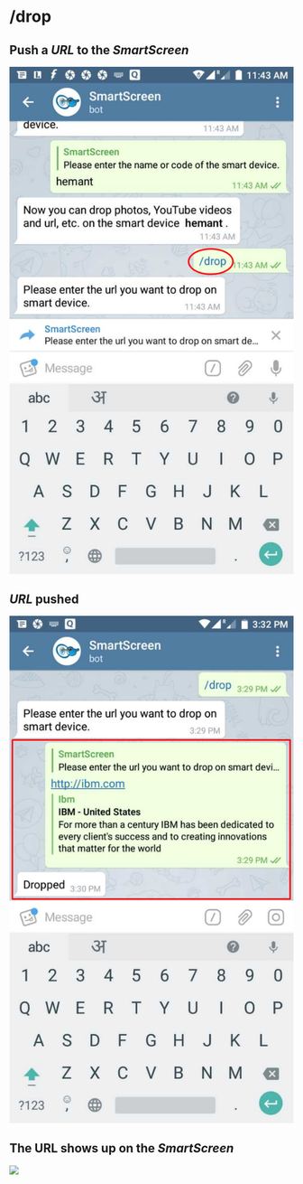 # /drop

## Push a _URL_ to the _SmartScreen_

![](../.gitbook/assets/drop.png)

## _URL_ pushed

![](../.gitbook/assets/dropped.png)

## The URL shows up on the _SmartScreen_

![](https://github.com/hemantjn/SmartScreen-TG-User-Guide/tree/3328e928b1926a3673f15dc3eb8acafb5a6dd3a1/assets/drop_ss.png)

